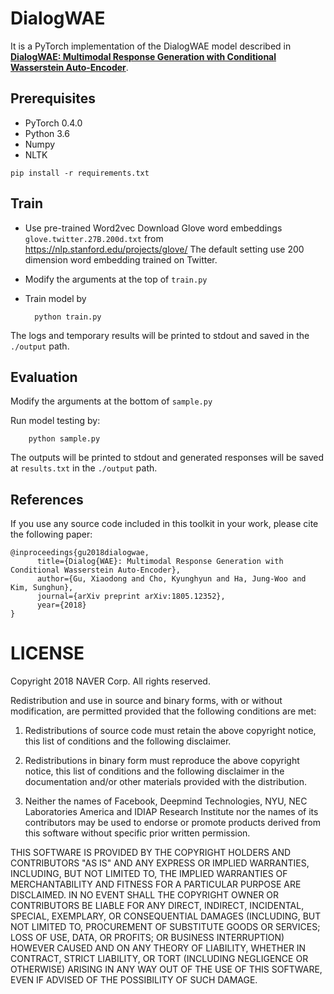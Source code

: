 # DialogWAE

It is a PyTorch implementation of the DialogWAE model described in
[**DialogWAE: Multimodal Response Generation with Conditional Wasserstein Auto-Encoder**](https://arxiv.org/abs/1805.12352). 

## Prerequisites
 - PyTorch 0.4.0
 - Python 3.6
 - Numpy
 - NLTK
 ```
 pip install -r requirements.txt
 ```

## Train
- Use pre-trained Word2vec
  Download Glove word embeddings `glove.twitter.27B.200d.txt` from https://nlp.stanford.edu/projects/glove/
  The default setting use 200 dimension word embedding trained on Twitter.

- Modify the arguments at the top of `train.py`

- Train model by
  ```
    python train.py
  ```
The logs and temporary results will be printed to stdout and saved in the `./output` path.

## Evaluation
Modify the arguments at the bottom of `sample.py`
    
Run model testing by:
```
    python sample.py
```
The outputs will be printed to stdout and generated responses will be saved at `results.txt` in the `./output` path.


## References 
If you use any source code included in this toolkit in your work, please cite the following paper:
```
@inproceedings{gu2018dialogwae,
      title={Dialog{WAE}: Multimodal Response Generation with Conditional Wasserstein Auto-Encoder},
      author={Gu, Xiaodong and Cho, Kyunghyun and Ha, Jung-Woo and Kim, Sunghun},
      journal={arXiv preprint arXiv:1805.12352},
      year={2018}
}
```

# LICENSE

Copyright 2018 NAVER Corp.
All rights reserved.

Redistribution and use in source and binary forms, with or without
modification, are permitted provided that the following conditions are met:

1. Redistributions of source code must retain the above copyright
   notice, this list of conditions and the following disclaimer.

2. Redistributions in binary form must reproduce the above copyright
   notice, this list of conditions and the following disclaimer in the
   documentation and/or other materials provided with the distribution.

3. Neither the names of Facebook, Deepmind Technologies, NYU, NEC Laboratories America
   and IDIAP Research Institute nor the names of its contributors may be
   used to endorse or promote products derived from this software without
   specific prior written permission.

THIS SOFTWARE IS PROVIDED BY THE COPYRIGHT HOLDERS AND CONTRIBUTORS "AS IS"
AND ANY EXPRESS OR IMPLIED WARRANTIES, INCLUDING, BUT NOT LIMITED TO, THE
IMPLIED WARRANTIES OF MERCHANTABILITY AND FITNESS FOR A PARTICULAR PURPOSE
ARE DISCLAIMED. IN NO EVENT SHALL THE COPYRIGHT OWNER OR CONTRIBUTORS BE
LIABLE FOR ANY DIRECT, INDIRECT, INCIDENTAL, SPECIAL, EXEMPLARY, OR
CONSEQUENTIAL DAMAGES (INCLUDING, BUT NOT LIMITED TO, PROCUREMENT OF
SUBSTITUTE GOODS OR SERVICES; LOSS OF USE, DATA, OR PROFITS; OR BUSINESS
INTERRUPTION) HOWEVER CAUSED AND ON ANY THEORY OF LIABILITY, WHETHER IN
CONTRACT, STRICT LIABILITY, OR TORT (INCLUDING NEGLIGENCE OR OTHERWISE)
ARISING IN ANY WAY OUT OF THE USE OF THIS SOFTWARE, EVEN IF ADVISED OF THE
POSSIBILITY OF SUCH DAMAGE.
